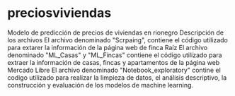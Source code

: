 # preciosviviendas
Modelo de predicción de precios de viviendas en rionegro
Descripción de los archivos
El archivo denominado "Scrpaing", contiene el código utilizado para extarer la información de la página web de finca Raíz
El archivo denominado "ML_Casas" y "ML_Fincas" contiene el código utilizado para extraer la información de casas, fincas y apartamentos de la página web Mercado Libre
El archivo denominado "Notebook_exploratory" contine el codigo utilizado para realizar la limpieza de datos, el análisis descriptivo, la construcción y evaluación de los modelos de machine learning.
